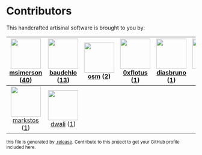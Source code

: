 # Contributors

This handcrafted artisinal software is brought to you by:

| <img height="80" src="https://avatars.githubusercontent.com/u/261635?v=4"><br><a href="https://github.com/msimerson">msimerson</a> (<a href="https://github.com/haraka/node-address-rfc2822/commits?author=msimerson">40</a>) | <img height="80" src="https://avatars.githubusercontent.com/u/662371?v=4"><br><a href="https://github.com/baudehlo">baudehlo</a> (<a href="https://github.com/haraka/node-address-rfc2822/commits?author=baudehlo">13</a>) | <img height="80" src="https://avatars.githubusercontent.com/u/3326440?v=4"><br><a href="https://github.com/osm">osm</a> (<a href="https://github.com/haraka/node-address-rfc2822/commits?author=osm">2</a>) | <img height="80" src="https://avatars.githubusercontent.com/u/26602940?v=4"><br><a href="https://github.com/0xflotus">0xflotus</a> (<a href="https://github.com/haraka/node-address-rfc2822/commits?author=0xflotus">1</a>) | <img height="80" src="https://avatars.githubusercontent.com/u/362368?v=4"><br><a href="https://github.com/diasbruno">diasbruno</a> (<a href="https://github.com/haraka/node-address-rfc2822/commits?author=diasbruno">1</a>) | <img height="80" src="https://avatars.githubusercontent.com/u/3902676?v=4"><br><a href="https://github.com/kesselb">kesselb</a> (<a href="https://github.com/haraka/node-address-rfc2822/commits?author=kesselb">1</a>) | <img height="80" src="https://avatars.githubusercontent.com/u/260837?v=4"><br><a href="https://github.com/fionawhim">fionawhim</a> (<a href="https://github.com/haraka/node-address-rfc2822/commits?author=fionawhim">1</a>) |
| :---------------------------------------------------------------------------------------------------------------------------------------------------------------------------------------------------------------------------: | :------------------------------------------------------------------------------------------------------------------------------------------------------------------------------------------------------------------------: | :---------------------------------------------------------------------------------------------------------------------------------------------------------------------------------------------------------: | :-------------------------------------------------------------------------------------------------------------------------------------------------------------------------------------------------------------------------: | :--------------------------------------------------------------------------------------------------------------------------------------------------------------------------------------------------------------------------: | :---------------------------------------------------------------------------------------------------------------------------------------------------------------------------------------------------------------------: | :--------------------------------------------------------------------------------------------------------------------------------------------------------------------------------------------------------------------------: |
|   <img height="80" src="https://avatars.githubusercontent.com/u/25829?v=4"><br><a href="https://github.com/markstos">markstos</a> (<a href="https://github.com/haraka/node-address-rfc2822/commits?author=markstos">1</a>)    |     <img height="80" src="https://avatars.githubusercontent.com/u/1705228?v=4"><br><a href="https://github.com/dwali">dwali</a> (<a href="https://github.com/haraka/node-address-rfc2822/commits?author=dwali">1</a>)      |

<sub>this file is generated by [.release](https://github.com/msimerson/.release).
Contribute to this project to get your GitHub profile included here.</sub>
